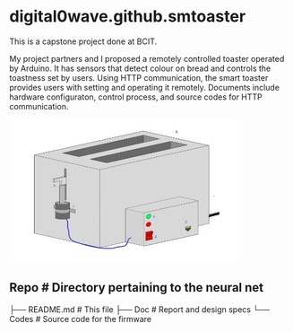 # digital0wave.github.smtoaster

This is a capstone project done at BCIT.

My project partners and I proposed a remotely controlled toaster operated by Arduino. 
It has sensors that detect colour on bread and controls the toastness set by users.
Using HTTP communication, the smart toaster provides users with setting and operating it remotely.
Documents include hardware configuraton, control process, and source codes for HTTP communication.

![](Doc/SMToaster_1.JPG)


## Repo # Directory pertaining to the neural net
├── README.md # This file
├── Doc    # Report and design specs
└── Codes       # Source code for the firmware
  
